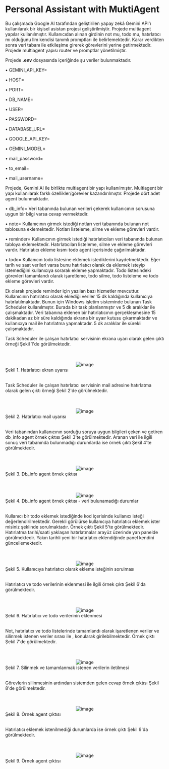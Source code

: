 # Personal Assistant with MuktiAgent

Bu çalışmada Google AI tarafından geliştirilen yapay zekâ Gemini API'ı kullanılarak bir kişisel asistan projesi geliştirilmiştir. Projede multiagent yapılar kullanılmıştır. Kullanıcıdan alınan girdinin not mu, todo mu, hatırlatıcı mı olduğunu llm kendisi tanımlı promptları ile belirlemektedir. Karar verdikten sonra veri tabanı ile etkileşime girerek görevlerini yerine getirmektedir. Projede multiagent yapısı router ve promptlar yönetilmiştir.

Projede __.env__ dosyasında içeriğinde şu veriler bulunmaktadır.

• GEMINI_API_KEY=

• HOST=

• PORT= 

• DB_NAME=

• USER=

• PASSWORD=

• DATABASE_URL=

• GOOGLE_API_KEY=

• GEMINI_MODEL=

• mail_password=

• to_email=

• mail_username=

Projede, Gemini AI ile birlikte multiagent bir yapı kullanılmıştır. Multiagent bir yapı kullanılarak farklı özellikler/görevler kazandırılmıştır. Projede dört adet agent bulunmaktadır.

• db_info= Veri tabanında bulunan verileri çekerek kullanıcının sorusuna uygun bir bilgi varsa cevap vermektedir.

• note= Kullanıcının girmek istediği notları veri tabanında bulunan not tablosuna eklemektedir. Notları listeleme, silme ve ekleme görevleri vardır.

• reminder= Kullanıcının girmek istediği hatırlatıcıları veri tabanında bulunan tabloya eklemektedir. Hatırlatıcıları listeleme, silme ve ekleme görevleri vardır. Hatırlatıcı ekleme kısmı todo agent içerisinde çağırılmaktadır.

• todo= Kullanıcın todo listesine eklemek istediklerini kaydetmektedir. Eğer tarih ve saat verileri varsa bunu hatırlatıcı olarak da eklemek isteyip istemediğini kullanıcıya sorarak ekleme yapmaktadır. Todo listesindeki görevleri tamamlandı olarak işaretleme, todo silme, todo listeleme ve todo ekleme görevleri vardır.

Ek olarak projede reminder için yazılan bazı hizmetler mevcuttur. Kullanıcının hatırlatıcı olarak eklediği veriler 15 dk kaldığında kullanıcıya hatırlatılmaktadır. Bunun için Windows işletim sisteminde bulunan Task Scheduler kullanılmıştır. Burada bir task planlanmıştır ve 5 dk aralıklar ile çalışmaktadır. Veri tabanına eklenen bir hatırlatıcının gerçekleşmesine 15 dakikadan az bir süre kaldığında ekrana bir uyaır kutusu çıkarmaktadır ve kullanıcıya mail ile hatırlatma yapmaktadır. 5 dk aralıklar ile sürekli çalışmaktadır. 

Task Scheduler ile çalışan hatırlatıcı servisinin ekrana uyarı olarak gelen çıktı örneği Şekil 1'de görülmektedir.

<br>
<br>
<div align="center">
<img src="https://github.com/user-attachments/assets/32c266f0-656d-43c5-801c-b4a129102cde" alt="image">
</div>
Şekil 1. Hatırlatıcı ekran uyarısı
<br>
<br>

Task Scheduler ile çalışan hatırlatıcı servisinin mail adresine hatırlatma olarak gelen çıktı örneği Şekil 2'de görülmektedir.

<br>
<br>
<div align="center">
<img src="https://github.com/user-attachments/assets/484c0d8e-7c3f-4736-a8cf-1f0ceff32298" alt="image">
</div>
Şekil 2. Hatırlatıcı mail uyarısı
<br>
<br>

Veri tabanından kullanıcının sorduğu soruya uygun bilgileri çeken ve getiren db_info agent örnek çıktısı Şekil 3'te görülmektedir. Aranan veri ile ilgili sonuç veri tabanında bulunmadığı durumlarda ise örnek çıktı Şekil 4'te görülmektedir.

<br>
<br>
<div align="center">
<img src="https://github.com/user-attachments/assets/8daf5437-fcd0-44e1-9616-dbcd094b8477" alt="image">
</div>
Şekil 3. Db_info agent örnek çıktısı
<br>
<br>

<br>
<br>
<div align="center">
<img src="https://github.com/user-attachments/assets/abbf0561-39bc-492d-aaad-c100ceb7624a" alt="image">
</div>
Şekil 4. Db_info agent örnek çıktısı - veri bulunamadığı durumlar
<br>
<br>

Kullanıcı bir todo eklemek istediğinde kod içerisinde kullanıcı isteği değerlendirilmektedir. Gerekli görülürse kullanıcıya hatırlatıcı eklemek ister misiniz şeklinde sorulmaktadır. Örnek çıktı Şekil 5'te görülmektedir.
Hatırlatma tarihi/saati yaklaşan hatırlatmalar arayüz üzerinde yan panelde görülmektedir. Yakın tarihli yeni bir hatırlatıcı eklendiğinde panel kendini güncellemektedir.

<br>
<br>
<div align="center">
<img src="https://github.com/user-attachments/assets/426b9b97-654a-4fc5-8512-940b323069a3" alt="image">
</div>
Şekil 5. Kullanıcıya hatırlatıcı olarak ekleme isteğinin sorulması
<br>
<br>

Hatırlatıcı ve todo verilerinin eklenmesi ile ilgili örnek çıktı Şekil 6'da görülmektedir.

<br>
<br>
<div align="center">
<img src="https://github.com/user-attachments/assets/1a5cc83a-c661-4418-a4fe-4730481ee3ea" alt="image">
</div>
Şekil 6. Hatırlatıcı ve todo verilerinin eklenmesi
<br>
<br>

Not, hatırlatıcı ve todo listelerinde tamamlandı olarak işaretlenen veriler ve silinmek istenen veriler sırası ile , konularak girilebilmektedir. Örnek çıktı Şekil 7'de görülmektedir.

<br>
<br>
<div align="center">
<img src="https://github.com/user-attachments/assets/e315fe51-35f6-4f10-991f-93d6b88a1617" alt="image">
</div>
Şekil 7. Silinmek ve tamamlanmak istenen verilerin iletilmesi
<br>
<br>


Görevlerin silinmesinin ardından sistemden gelen cevap örnek çıktısı Şekil 8'de görülmektedir.

<br>
<br>
<div align="center">
<img src="https://github.com/user-attachments/assets/b15da08f-5706-4888-8054-b7c1f49e3819" alt="image">
</div>
Şekil 8. Örnek agent çıktısı
<br>
<br>

Hatırlatıcı eklemek istenilmediği durumlarda ise örnek çıktı Şekil 9'da görülmektedir.

<br>
<br>
<div align="center">
<img src="https://github.com/user-attachments/assets/59fba6fc-59f7-419f-bf6c-c808fda9b4a9" alt="image">
</div>
Şekil 9. Örnek agent çıktısı
<br>
<br>